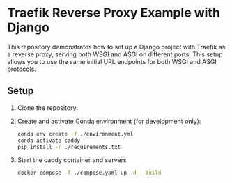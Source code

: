 # Traefik Reverse Proxy Example with Django

This repository demonstrates how to set up a Django project with Traefik as a reverse proxy, serving both WSGI and ASGI on different ports. This setup allows you to use the same initial URL endpoints for both WSGI and ASGI protocols.

## Setup

1. Clone the repository:
2. Create and activate Conda environment (for development only):

    ```bash
    conda env create -f ./environment.yml
    conda activate caddy
    pip install -r ./requirements.txt
    ```

3. Start the caddy container and servers

    ```bash
    docker compose -f ./compose.yaml up -d --build
    ```

